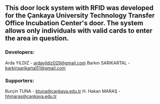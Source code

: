 ## This door lock system with RFID was developed for the Çankaya University Technology Transfer Office Incubation Center's door. The system allows only individuals with valid cards to enter the area in question.

### Developers:
  Arda YILDIZ - ardayildiz029@gmail.com
  Barkın SARIKARTAL - barkinsarikartal51@gmail.com
### Supporters:
  Burçin TUNA - btuna@cankaya.edu.tr
  H. Hakan MARAŞ - hhmaras@cankaya.edu.tr
